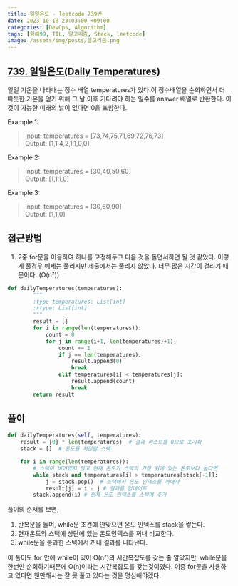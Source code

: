 ```yaml
---
title: 일일온도 - leetcode 739번
date: 2023-10-18 23:03:00 +09:00
categories: [DevOps, Algorithm]
tags: [항해99, TIL, 알고리즘, Stack, leetcode]
image: /assets/img/posts/알고리즘.png
---
```


## [739. 일일온도(Daily Temperatures)](https://leetcode.com/problems/daily-temperatures/description/)

일일 기온을 나타내는 정수 배열 temperatures가 있다.이 정수배열을 순회하면서 더 따듯한 기온을 얻기 위해 그 날 이후 기다려야 하는 일수를 answer 배열로 반환한다. 이것이 가능한 미래의 날이 없다면 0을 포함한다.

Example 1:
> Input: temperatures = [73,74,75,71,69,72,76,73]    
> Output: [1,1,4,2,1,1,0,0]

Example 2:
> Input: temperatures = [30,40,50,60]    
> Output: [1,1,1,0]

Example 3:
> Input: temperatures = [30,60,90]    
> Output: [1,1,0]

## 접근방법
1. 2중 for문을 이용하여 하나를 고정해두고 다음 것을 돌면서하면 될 것 같았다.
이렇게 풀경우 예제는 풀리지만 제출에서는 풀리지 않았다. 너무 많은 시간이 걸리기 때문이다. (O(n²))

```python
def dailyTemperatures(temperatures):
        """
        :type temperatures: List[int]
        :rtype: List[int]
        """
        result = []
        for i in range(len(temperatures)):
            count = 0
            for j in range(i+1, len(temperatures)+1):
                count += 1
                if j == len(temperatures):
                    result.append(0)
                    break
                elif temperatures[i] < temperatures[j]:
                    result.append(count)
                    break
        return result
```

## 풀이

```python
def dailyTemperatures(self, temperatures):
	result = [0] * len(temperatures)  # 결과 리스트를 0으로 초기화
	stack = []  # 온도를 저장할 스택

	for i in range(len(temperatures)):
		# 스택이 비어있지 않고 현재 온도가 스택의 가장 위에 있는 온도보다 높다면
		while stack and temperatures[i] > temperatures[stack[-1]]:
			j = stack.pop()  # 스택에서 온도 인덱스를 꺼내서
			result[j] = i - j # 결과를 업데이트
		stack.append(i) # 현재 온도 인덱스를 스택에 추가
```

풀이의 순서를 보면,
1. 반복문을 돌며, while문 조건에 안맞으면 온도 인덱스를 stack을 쌓는다.
2. 현재온도와 스택에 상단에 있는 온도인덱스를 꺼내 비교한다.
3. while문을 통과한 스택에서 꺼내 결과를 나타낸다.
    
이 풀이도 for 안에 while이 있어 O(n²)의 시간복잡도를 갖는 줄 알았지만, while문을 한번만 순회하기때문에 O(n)이라는 시간복잡도를 갖는것이였다.
이중 for문을 사용하고 있다면 웬만해서는 잘 못 풀고 있다는 것을 명심해야겠다.
